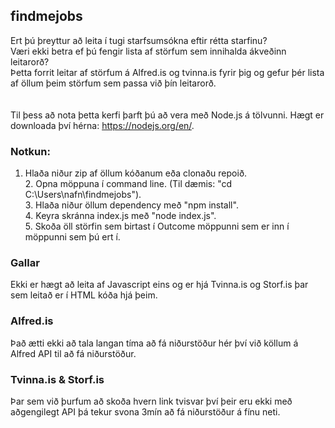 ## findmejobs
Ert þú þreyttur að leita í tugi starfsumsókna eftir rétta starfinu?
<br> Væri ekki betra ef þú fengir lista af störfum sem innihalda ákveðinn leitarorð?
<br> Þetta forrit leitar af störfum á Alfred.is og tvinna.is fyrir þig og gefur þér lista af öllum þeim störfum sem passa við þín leitarorð.
<br>  
<br>Til þess að nota þetta kerfi þarft þú að vera með Node.js á tölvunni. Hægt er downloada því hérna: https://nodejs.org/en/.

### Notkun: 
1. Hlaða niður zip af öllum kóðanum eða clonaðu repoið.
<br>2. Opna möppuna í command line. (Til dæmis: "cd C:\Users\nafn\findmejobs").
<br>3. Hlaða niður öllum dependency með "npm install".
<br>4. Keyra skránna index.js með "node index.js".
<br>5. Skoða öll störfin sem birtast í Outcome möppunni sem er inn í möppunni sem þú ert í.

### Gallar
Ekki er hægt að leita af Javascript eins og er hjá Tvinna.is og Storf.is þar sem leitað er í HTML kóða hjá þeim.

### Alfred.is
Það ætti ekki að tala langan tíma að fá niðurstöður hér því við köllum á Alfred API til að fá niðurstöður.

### Tvinna.is & Storf.is
Þar sem við þurfum að skoða hvern link tvisvar því þeir eru ekki með aðgengilegt API þá tekur svona 3mín að fá niðurstöður á fínu neti.
